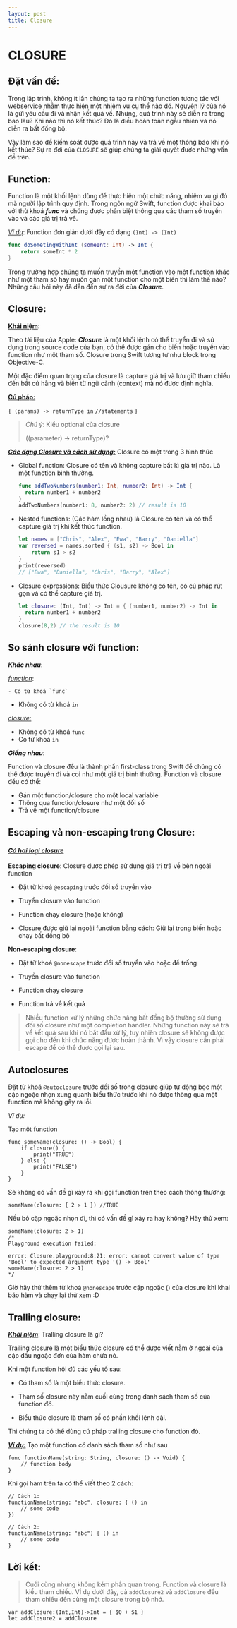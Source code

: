 ```yaml
---
layout: post
title: Closure
---
```


# CLOSURE

## Đặt vấn đề:

Trong lập trình, không ít lần chúng ta tạo ra những function tương tác với webservice nhằm thực hiện một nhiệm vụ cụ thể nào đó. Nguyên lý của nó là gửi yêu cầu đi và nhận kết quả về. Nhưng, quá trình này sẽ diễn ra trong bao lâu? Khi nào thì nó kết thúc? Đó là điều hoàn toàn ngẫu nhiên và nó diễn ra bất đồng bộ.

Vậy làm sao để kiểm soát được quá trình này và trả về một thông báo khi nó kết thúc? Sự ra đời của `CLOSURE` sẽ giúp chúng ta giải quyết được những vấn đề trên.

## Function:

Function là một khối lệnh dùng để thực hiện một chức năng, nhiệm vụ gì đó mà người lập trình quy định. Trong ngôn ngữ Swift, function được khai báo với thừ khoá  ***func*** và chúng được phân biệt thông qua các tham số truyền vào và các giá trị trả về.

*<u>Ví dụ</u>*: Function đơn giản dưới đây có dạng `(Int) -> (Int)`

```swift
func doSometingWithInt (someInt: Int) -> Int {
	return someInt * 2
}
```

Trong trường hợp chúng ta muốn truyền một function vào một function khác như một tham số hay muốn gán một function cho một biến thì làm thế nào? Những câu hỏi này đã dẫn đến sự ra đời của ***Closure***.

## Closure:

**<u>Khái niệm</u>**: 

Theo tài liệu của Apple: ***Closure*** là một khối lệnh có thể truyền đi và sử dụng trong source code của bạn, có thể được gán cho biến hoặc truyền vào function như một tham số. Closure trong Swift tương tự như block  trong Objective-C.

Một đặc điểm quan trọng của closure là capture giá trị và lưu giữ tham chiếu đến bất cứ hằng và biến từ ngữ cảnh (context) mà nó được định nghĩa.

**<u>Cú pháp:</u>**

`{ (params) -> returnType in`
	`//statements`
`}`

> *Chú ý*: Kiểu optional của closure
>
> ((parameter) -> returnType)?

**<u>*Các dạng Closure và cách sử dụng:*</u>** Closure có một trong 3 hình thức

- Global function: Closure có tên và không capture bất kì giá trị nào. Là một function bình thường.

  ```swift
  func addTwoNumbers(number1: Int, number2: Int) -> Int {
  	return number1 + number2
  }
  addTwoNumbers(number1: 8, number2: 2) // result is 10
  ```

- Nested functions: (Các hàm lồng nhau) là Closure có tên và có thể capture giá trị khi kết thúc function.

  ```swift
  let names = ["Chris", "Alex", "Ewa", "Barry", "Daniella"]
  var reversed = names.sorted { (s1, s2) -> Bool in
      return s1 > s2
  }
  print(reversed)
  // ["Ewa", "Daniella", "Chris", "Barry", "Alex"]
  ```

- Closure expressions: Biểu thức Clousure không có tên, có cú pháp rút gọn và có thể capture giá trị.

  ```swift
  let closure: (Int, Int) -> Int = { (number1, number2) -> Int in
  	return number1 + number2
  }
  closure(8,2) // the result is 10
  ```

## So sánh closure với function:

***Khác nhau***:

*<u>function</u>*: 

	- Có từ khoá `func`
- Không có từ khoá `in`

<u>*closure:*</u>

- Không có từ khoá `func`
- Có từ khoá `in`

***Giống nhau***:

Function và closure đều là thành phần first-class trong Swift để chúng có thể được truyền đi và coi như một giá trị bình thường. Function và closure đều có thể:

- Gán một function/closure cho một local variable
- Thông qua function/closure như một đối số
- Trả về một function/closure

## Escaping và non-escaping trong Closure:

#### **<u>*Có hai loại closure*</u>**

**Escaping closure**: Closure được phép sử dụng giá trị trả về bên ngoài function

- Đặt từ khoá `@escaping` trước đối số truyền vào


- Truyền closure vào function
- Function chạy closure (hoặc không)
- Closure được giữ lại ngoài function bằng cách: Giữ lại trong biến hoặc chạy bất đồng bộ

**Non-escaping closure**:  

- Đặt từ khoá `@nonescape` trước đối số truyền vào hoặc để trống


- Truyền closure vào function
- Function chạy closure
- Function trả về kết quả

> Nhiều function xử lý những chức năng bất đồng bộ thường sử dụng đối số closure như một completion handler. Những function này sẽ trả về kết quả sau khi nó bắt đầu xử lý, tuy nhiên closure sẽ không được gọi cho đến khi chức năng được hoàn thành. Vì vậy closure cần phải escape để có thể được gọi lại sau.

## Autoclosures

Đặt từ khoá `@autoclosure` trước đối số trong closure giúp tự động bọc một cặp ngoặc nhọn xung quanh biểu thức trước khi nó được thông qua một function mà không gây ra lỗi. 

*Ví dụ:*

Tạo một function

```
func someName(closure: () -> Bool) {
    if closure() {
        print("TRUE")
    } else {
        print("FALSE")
    }
}
```

Sẽ không có vấn đề gì xảy  ra khi gọi function trên theo cách thông thường:

```
someName(closure: { 2 > 1 }) //TRUE
```

Nếu bỏ cặp ngoặc nhọn đi, thì có vấn đề gì xảy ra hay không? Hãy thử xem:

```
someName(closure: 2 > 1)
/*
Playground execution failed:

error: Closure.playground:8:21: error: cannot convert value of type 'Bool' to expected argument type '() -> Bool'
someName(closure: 2 > 1)
*/
```

Giờ hãy thử thêm từ khoá `@nonescape` trước cặp ngoặc () của closure khi khai báo hàm và chạy lại thử xem :D

## Tralling closure:

***<u>Khái niệm</u>***: Tralling closure là gì?

Trailing closure là một biểu thức closure có thể được viết nằm ở ngoài của cặp dấu ngoặc đơn của hàm chứa nó.

Khi một function hội đủ các yếu tố sau:

- Có tham số là một biểu thức closure.


- Tham số closure này nằm cuối cùng trong danh sách tham số của function đó.
- Biểu thức closure là tham số có phần khối lệnh dài.

Thì chúng ta có thể dùng cú pháp tralling closure cho function đó.

**<u>*Ví dụ:*</u>** Tạo một function có danh sách tham số như sau

```
func functionName(string: String, closure: () -> Void) {
    // function body
}
```

Khi gọi hàm trên ta có thể viết theo 2 cách:

```
// Cách 1:
functionName(string: "abc", closure: { () in
    // some code
})

// Cách 2:
functionName(string: "abc") { () in
    // some code
}
```



## Lời kết:

> Cuối cùng nhưng không kém phần quan trọng. Function và closure là kiểu tham chiếu. VÍ dụ dưới đây, cả `addClosure2` và `addClosure` đều tham chiếu đến cùng một closure trong bộ nhớ.

```
var addClosure:(Int,Int)->Int = { $0 + $1 }
let addClosure2 = addClosure
```

